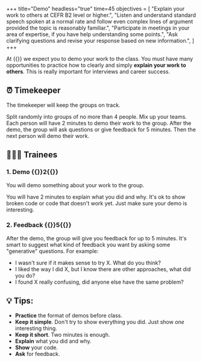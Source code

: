 +++
title="Demo"
headless="true"
time=45
objectives = [
    "Explain your work to others at CEFR B2 level or higher.",
    "Listen and understand standard speech spoken at a normal rate and follow even complex lines of argument provided the topic is reasonably familiar.",
    "Participate in meetings in your area of expertise, if you have help understanding some points.",
    "Ask clarifying questions and revise your response based on new information.",
]
+++

At {{<our-name>}} we expect you to demo your work to the class. You must have many opportunities to practice how to clearly and simply **explain your work to others**. This is really important for interviews and career success.

## ⏰ Timekeeper

The timekeeper will keep the groups on track.

Split randomly into groups of no more than 4 people. Mix up your teams. Each person will have 2 minutes to demo their work to the group. After the demo, the group will ask questions or give feedback for 5 minutes. Then the next person will demo their work.

## 🧑🏼‍🎓 Trainees

### 1. Demo {{<timer>}}2{{</timer>}}

You will demo something about your work to the group.

You will have 2 minutes to explain what you did and why. It's ok to show broken code or code that doesn't work yet. Just make sure your demo is interesting.

### 2. Feedback {{<timer>}}5{{</timer>}}

After the demo, the group will give you feedback for up to 5 minutes. It's smart to suggest what kind of feedback you want by asking some "generative" questions. For example:

- I wasn't sure if it makes sense to try X. What do you think?
- I liked the way I did X, but I know there are other approaches, what did you do?
- I found X really confusing, did anyone else have the same problem?

## 💡 Tips:

- **Practice** the format of demos before class.
- **Keep it simple**. Don't try to show everything you did. Just show _one_ interesting thing.
- **Keep it short**. Two minutes is enough.
- **Explain** what you did and why.
- **Show** your code.
- **Ask** for feedback.
